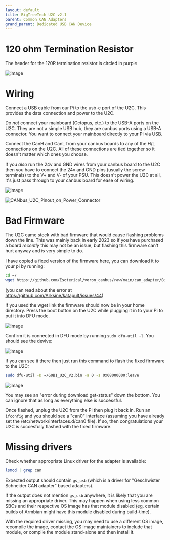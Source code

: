 ```yaml
---
layout: default 
title: BigTreeTech U2C v2.1
parent: Common CAN Adapters
grand_parent: Dedicated USB CAN Device
---
```



# 120 ohm Termination Resistor

The header for the 120R termination resistor is circled in purple

![image](https://github.com/Esoterical/voron_canbus/assets/124253477/c7044a7f-db00-42a1-b75f-c449c44a13ca)

# Wiring

Connect a USB cable from our Pi to the usb-c port of the U2C. This provides the data connection and power to the U2C.

Do *not* connect your mainboard (Octopus, etc.) to the USB-A ports on the U2C. They are not a simple USB hub, they are canbus ports using a USB-A connector.
You want to connect your mainboard directly to your Pi via USB.

Connect the CanH and CanL from your canbus boards to any of the H/L connections on the U2C. All of these connections are tied together so it doesn't matter
which ones you choose.

If you *also* run the 24v and GND wires from your canbus board to the U2C then you have to connect the 24v and GND pins (usually the screw terminals) to the V+ and V- of your PSU. This doesn't power the U2C at all, it's just pass through to your canbus board for ease of wiring.

![image](https://github.com/user-attachments/assets/f3e6e632-7456-4825-afbf-fe0f6d0f37e6)


![CANbus_U2C_Pinout_on_Power_Connector](https://github.com/Esoterical/voron_canbus/assets/124253477/57a4a525-31ea-4565-ad69-6bb50510c090)


# Bad Firmware

The U2C came stock with bad firmware that would cause flashing problems down the line. This was mainly back in early 2023 so if you have purchased a board *recently* this may not be an issue, but flashing this firmware can't hurt anyway and is very simple to do.

I have copied a fixed version of the firmware here, you can download it to your pi by running:
```bash
cd ~/
wget https://github.com/Esoterical/voron_canbus/raw/main/can_adapter/BigTreeTech%20U2C%20v2.1/G0B1_U2C_V2.bin
```

(you can read about the error at https://github.com/Arksine/katapult/issues/44)

If you used the wget link the firmware should now be in your home directory. Press the boot button on the U2C while plugging it in to your Pi to put it into DFU mode.

![image](https://github.com/Esoterical/voron_canbus/assets/124253477/ad3a5d48-fc30-4dea-9b9e-96fb1eec37e3)

Confirm it is connected in DFU mode by running `sudo dfu-util -l`. You should see the devive:

![image](https://user-images.githubusercontent.com/124253477/221551890-3205eafb-9f16-41b5-8020-ebb1ebbf5ded.png)

If you can see it there then just run this command to flash the fixed firmware to the U2C:

```bash
sudo dfu-util -D ~/G0B1_U2C_V2.bin -a 0 -s 0x08000000:leave
```

![image](https://user-images.githubusercontent.com/124253477/221552152-89f14967-b807-4e54-9159-003b19eed784.png)

You may see an "error during download get-status" down the bottom. You can ignore that as long as everything else is successful.

Once flashed, unplug the U2C from the Pi then plug it back in. Run an `ifconfig` and you should see a "can0" interface (assuming you have already set the /etc/network/interfaces.d/can0 file). If so, then congratulations your U2C is succesfully flashed with the fixed firmware.

# Missing drivers

Check whether appropriate Linux driver for the adapter is available:
```bash
lsmod | grep can
```

Expected output should contain `gs_usb` (which is a driver for "Geschwister Schneider CAN adapter" based adapters).

If the output does not mention `gs_usb` anywhere, it is likely that you are missing an appropriate driver. This may happen when using less common SBCs and their respective OS image has that module disabled (eg. certain builds of Armbian might have this module disabled during build-time).

With the required driver missing, you may need to use a different OS image, recompile the image, contact the OS image maintainers to include that module, or compile the module stand-alone and then install it.
